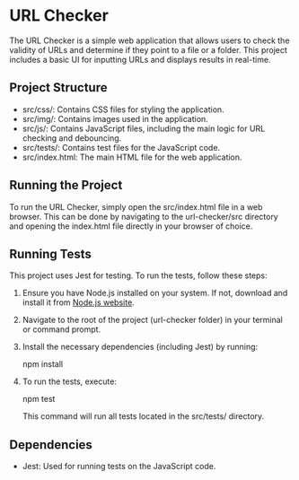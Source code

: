 # URL Checker

The URL Checker is a simple web application that allows users to check the validity of URLs and determine if they point to a file or a folder. This project includes a basic UI for inputting URLs and displays results in real-time.

## Project Structure

- src/css/: Contains CSS files for styling the application.
- src/img/: Contains images used in the application.
- src/js/: Contains JavaScript files, including the main logic for URL checking and debouncing.
- src/tests/: Contains test files for the JavaScript code.
- src/index.html: The main HTML file for the web application.

## Running the Project

To run the URL Checker, simply open the src/index.html file in a web browser. This can be done by navigating to the url-checker/src directory and opening the index.html file directly in your browser of choice.

## Running Tests

This project uses Jest for testing. To run the tests, follow these steps:

1. Ensure you have Node.js installed on your system. If not, download and install it from [Node.js website](https://nodejs.org/).

2. Navigate to the root of the project (url-checker folder) in your terminal or command prompt.

3. Install the necessary dependencies (including Jest) by running:

   npm install

4. To run the tests, execute:

   npm test

   This command will run all tests located in the src/tests/ directory.

## Dependencies

- Jest: Used for running tests on the JavaScript code.
